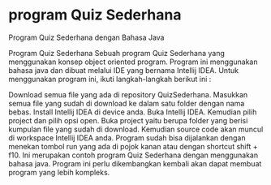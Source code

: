 # program Quiz Sederhana
Program Quiz Sederhana dengan Bahasa Java

Program Quiz Sederhana
Sebuah program Quiz Sederhana yang menggunakan konsep object oriented program. Program ini menggunakan bahasa java dan dibuat melalui IDE yang bernama Intellij IDEA. Untuk menggunakan program ini, ikuti langkah-langkah berikut ini :

Download semua file yang ada di repository QuizSederhana.
Masukkan semua file yang sudah di download ke dalam satu folder dengan nama bebas.
Install Intellij IDEA di device anda.
Buka Intellij IDEA.
Kemudian pilih project dan pilih opsi open.
Buka project yaitu berupa folder yang berisi kumpulan file yang sudah di download.
Kemudian source code akan muncul di workspace Intellij IDEA anda.
Program sudah bisa dijalankan dengan menekan tombol run yang ada di pojok kanan atau dengan shortcut shift + f10.
Ini merupakan contoh program Quiz Sederhana dengan menggunakan bahasa java. Program ini perlu dikembangkan kembali akan dapat membuat program yang lebih kompleks.
